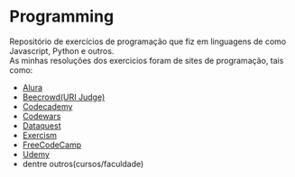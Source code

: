 # Programming
Repositório de exercícios de programação que fiz em linguagens de como Javascript, Python e outros. <br>
As minhas resoluções dos exercicios foram de sites de programação, tais como:

* [Alura](https://www.alura.com.br/)
* [Beecrowd(URI Judge)](https://www.beecrowd.com.br/judge/en/login)
* [Codecademy](https://www.codecademy.com/)
* [Codewars](https://www.codewars.com/)
* [Dataquest](https://www.dataquest.io/)
* [Exercism](https://exercism.org/)
* [FreeCodeCamp](https://freecodecamp.org/)
* [Udemy](https://www.udemy.com/)
* dentre outros(cursos/faculdade)
